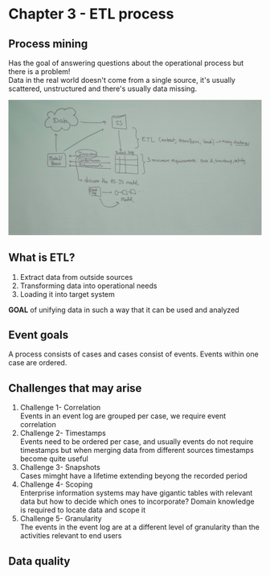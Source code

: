 # Chapter 3 - ETL process

## Process mining

Has the goal of answering questions about the operational process but there is a problem!\
Data in the real world doesn't come from a single source, it's usually scattered, unstructured and there's usually data missing.

![assets](../process-inteligence/assets/aula_image.jpeg)

## What is ETL?

1. Extract data from outside sources
2. Transforming data into operational needs
3. Loading it into target system

**GOAL** of unifying data in such a way that it can be used and analyzed

## Event goals

A process consists of cases and cases consist of events.
Events within one case are ordered.

## Challenges that may arise

1. Challenge 1- Correlation\
Events in an event log are grouped per case, we require event correlation
2. Challenge 2- Timestamps\
Events need to be ordered per case, and usually events do not require timestamps but when merging data from different sources timestamps become quite useful
3. Challenge 3- Snapshots\
Cases mimght have a lifetime extending beyong the recorded period
4. Challenge 4- Scoping\
Enterprise information systems may have gigantic tables with relevant data but how to decide which ones to incorporate? Domain knowledge is required to locate data and scope it
5. Challenge 5- Granularity\
The events in the event log are at a different level of granularity than
the activities relevant to end users

## Data quality
